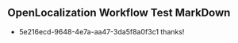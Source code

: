 ## OpenLocalization Workflow Test MarkDown
* 5e216ecd-9648-4e7a-aa47-3da5f8a0f3c1 thanks!

<!--HONumber=Aug16_HO3-->


